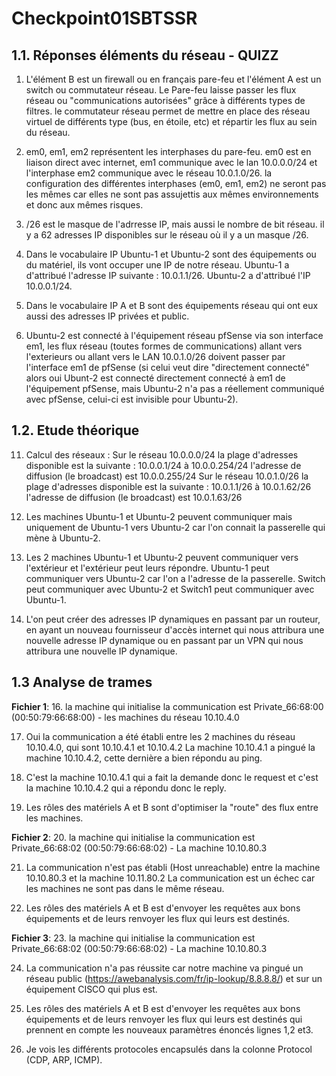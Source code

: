 # Checkpoint01SBTSSR
##  1.1. Réponses éléments du réseau - QUIZZ

1. L'élément B est un firewall ou en français pare-feu et l'élément A est un switch ou commutateur réseau. Le Pare-feu laisse passer les flux réseau ou "communications autorisées" grâce à différents types de filtres.
le commutateur réseau permet de mettre en place des réseau virtuel de différents type (bus, en étoile, etc) et répartir les flux au sein du réseau. 

2. em0, em1, em2 représentent les interphases du pare-feu. em0 est en liaison direct avec internet, em1 communique avec le lan 10.0.0.0/24 et l'interphase em2 communique avec le réseau 10.0.1.0/26. la configuration des différentes interphases (em0, em1, em2) ne seront pas les mêmes car elles ne sont pas assujettis aux mêmes environnements et donc aux mêmes risques.

3. /26 est le masque de l'adrresse IP, mais aussi le nombre de bit réseau. il y a 62 adresses IP disponibles sur le réseau où il y a un masque /26.

4. Dans le vocabulaire IP Ubuntu-1 et Ubuntu-2 sont des équipements ou du matériel, ils vont occuper une IP de notre réseau. Ubuntu-1 a d'attribué l'adresse IP suivante : 10.0.1.1/26. Ubuntu-2 a d'attribué l'IP 10.0.0.1/24.

5. Dans le vocabulaire IP A et B sont des équipements réseau qui ont eux aussi des adresses IP privées et public.

6. Ubuntu-2 est connecté à l'équipement réseau pfSense via son interface em1, les flux réseau (toutes formes de communications) allant vers l'exterieurs ou allant vers le LAN 10.0.1.0/26 doivent passer par l'interface em1 de pfSense (si celui veut dire "directement connecté" alors oui Ubunt-2 est connecté directement connecté à em1 de l'équipement pfSense, mais Ubuntu-2 n'a pas a réellement communiqué avec pfSense, celui-ci est invisible pour Ubuntu-2).

##  1.2. Etude théorique

11. Calcul des réseaux :
Sur le réseau 10.0.0.0/24 la plage d'adresses disponible est la suivante :
10.0.0.1/24 à 10.0.0.254/24
    l'adresse de diffusion (le broadcast) est 10.0.0.255/24
Sur le réseau 10.0.1.0/26 la plage d'adresses disponible est la suivante :
10.0.1.1/26 à 10.0.1.62/26
    l'adresse de diffusion (le broadcast) est 10.0.1.63/26

12. Les machines Ubuntu-1 et Ubuntu-2 peuvent communiquer mais uniquement de Ubuntu-1 vers Ubuntu-2 car l'on connait la passerelle qui mène à Ubuntu-2.

13. Les 2 machines Ubuntu-1 et Ubuntu-2 peuvent communiquer vers l'extérieur et l'extérieur peut leurs répondre. Ubuntu-1 peut communiquer vers Ubuntu-2 car l'on a l'adresse de la passerelle. Switch peut communiquer avec Ubuntu-2 et Switch1 peut communiquer avec Ubuntu-1.

14. L'on peut créer des adresses IP dynamiques en passant par un routeur, en ayant un nouveau fournisseur d'accès internet qui nous attribura une nouvelle adresse IP dynamique ou en passant par un VPN qui nous attribura une nouvelle IP dynamique.

##  1.3 Analyse de trames

**Fichier 1**:
16. la machine qui initialise la communication est Private_66:68:00 (00:50:79:66:68:00) - les machines du réseau 10.10.4.0

17. Oui la communication a été établi entre les 2 machines du réseau 10.10.4.0, qui sont 10.10.4.1 et 10.10.4.2 La machine 10.10.4.1 a pingué la machine 10.10.4.2, cette dernière a bien répondu au ping.

18. C'est la machine 10.10.4.1 qui a fait la demande donc le request et c'est la machine 10.10.4.2 qui a répondu donc le reply.

19. Les rôles des matériels A et B sont d'optimiser la "route" des flux entre les machines. 

**Fichier 2**:
20. la machine qui initialise la communication est Private_66:68:02 (00:50:79:66:68:02) - La machine 10.10.80.3

21. La communication n'est pas établi (Host unreachable) entre la machine 10.10.80.3 et la machine 10.11.80.2
La communication est un échec car les machines ne sont pas dans le même réseau.

22. Les rôles des matériels A et B est d'envoyer les requêtes aux bons équipements et de leurs renvoyer les flux qui leurs est destinés.

**Fichier 3**:
23. la machine qui initialise la communication est Private_66:68:02 (00:50:79:66:68:02) - La machine 10.10.80.3

24. La communication n'a pas réussite car notre machine va pingué un réseau public (https://awebanalysis.com/fr/ip-lookup/8.8.8.8/) et sur un équipement CISCO qui plus est.

25. Les rôles des matériels A et B est d'envoyer les requêtes aux bons équipements et de leurs renvoyer les flux qui leurs est destinés qui prennent en compte les nouveaux paramètres énoncés lignes 1,2 et3.

26. Je vois les différents protocoles encapsulés dans la colonne Protocol (CDP, ARP, ICMP).
